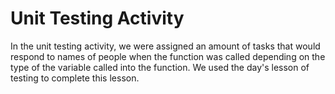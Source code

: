 # Unit Testing Activity
In the unit testing activity, we were assigned an amount of tasks that would respond to names of people when the function was called depending on the type of the variable called into the function. We used the day's lesson of testing to complete this lesson.